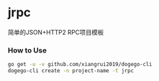 # jrpc
简单的JSON+HTTP2 RPC项目模板

### How to Use
```bash
go get -u -v github.com/xiangrui2019/dogego-cli
dogego-cli create -n project-name -t jrpc
```
